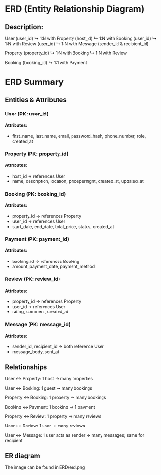 # ERD (Entity Relationship Diagram)
## Description:

User (user_id)
↳ 1:N with Property (host_id)
↳ 1:N with Booking (user_id)
↳ 1:N with Review (user_id)
↳ 1:N with Message (sender_id & recipient_id)

Property (property_id)
↳ 1:N with Booking
↳ 1:N with Review

Booking (booking_id)
↳ 1:1 with Payment

# ERD Summary
## Entities & Attributes

### User (PK: user_id)
#### Attributes: 
 - first_name, last_name, email, password_hash, phone_number, role, created_at

### Property (PK: property_id)
#### Attributes: 
- host_id → references User
- name, description, location, pricepernight, created_at, updated_at

### Booking (PK: booking_id)
#### Attributes: 
- property_id → references Property
- user_id → references User
- start_date, end_date, total_price, status, created_at

### Payment (PK: payment_id)
#### Attributes: 
- booking_id → references Booking
- amount, payment_date, payment_method

### Review (PK: review_id)
#### Attributes:
- property_id → references Property
- user_id → references User
- rating, comment, created_at

### Message (PK: message_id)
#### Attributes: 
- sender_id, recipient_id → both reference User
- message_body, sent_at


## Relationships

User ↔ Property: 1 host → many properties

User ↔ Booking: 1 guest → many bookings

Property ↔ Booking: 1 property → many bookings

Booking ↔ Payment: 1 booking → 1 payment

Property ↔ Review: 1 property → many reviews

User ↔ Review: 1 user → many reviews

User ↔ Message: 1 user acts as sender → many messages; same for recipient

## ER diagram
The image can be found in ERD/erd.png
